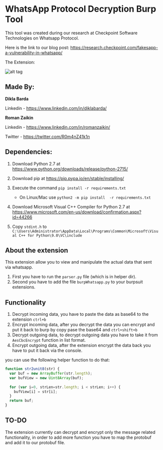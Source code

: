 # WhatsApp Protocol Decryption Burp Tool

This tool was created during our research at Checkpoint Software Technologies on Whatsapp Protocol.

Here is the link to our blog post: https://research.checkpoint.com/fakesapp-a-vulnerability-in-whatsapp/

The Extension:

![alt tag](https://raw.githubusercontent.com/romanzaikin/BurpExtension-WhatsApp-Decryption-CheckPoint/master/tool.png)


Made By:
---------------

__Dikla Barda__

Linkedin - https://www.linkedin.com/in/diklabarda/ 


__Roman Zaikin__

Linkedin - https://www.linkedin.com/in/romanzaikin/

Twitter -  https://twitter.com/R0m4nZ41k1n


Dependencies:
---------------

1) Download Python 2.7 at https://www.python.org/downloads/release/python-2715/

2) Download pip at https://pip.pypa.io/en/stable/installing/

3) Execute the command `pip install -r requirements.txt`
    * On Linux/Mac use `python2 -m pip install  -r requirements.txt`

4) Download Microsoft Visual C++ Compiler for Python 2.7 at https://www.microsoft.com/en-us/download/confirmation.aspx?id=44266

5) Copy `stdint.h` to `C:\Users\Administrator\AppData\Local\Programs\Common\Microsoft\Visual C++ for Python\9.0\VC\include`


About the extension
---------------

This extension allow you to view and manipulate the actual data that sent via whatsapp.

1) First you have to run the `parser.py` file (which is in helper dir).
2) Second you have to add the file `burpWhatsapp.py` to your burpsuit extensions.


Functionality
---------------

1) Decrypt incoming data, you have to paste the data as base64 to the extension `ctrl+b`
2) Encrypt incoming data, after you decrypt the data you can encrypt and put it back to burp by copy pase the base64 and `ctrl+shift+b`
3) Decrypt outgoing data, to decrypt outgoing data you have to take it from `AesCbcEncrypt` function in list format.
4) Encrypt outgoing data, after the extension encrypt the data back you have to put it back via the console.

you can use the following helper function to do that:

```js
function str2unit8(str) {
  var buf = new ArrayBuffer(str.length);
  var bufView = new Uint8Array(buf);
  
  for (var i=0, strLen=str.length; i < strLen; i++) {
    bufView[i] = str[i];
  }
  return buf;
}
```

TO-DO
---------------

The extension currently can decrypt and encrypt only the message related functionality, in order to add more function you have to map the protobuf
and add it to our protobuf file.



